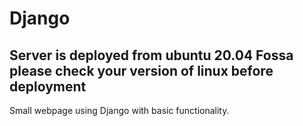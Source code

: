 # Django
## Server is deployed from ubuntu 20.04 Fossa please check your version of linux before deployment
Small webpage using Django with basic functionality.
